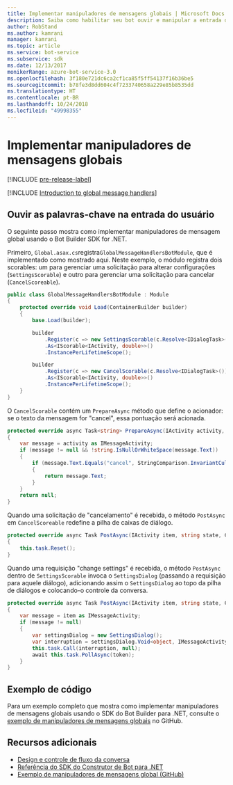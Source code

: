 ```yaml
---
title: Implementar manipuladores de mensagens globais | Microsoft Docs
description: Saiba como habilitar seu bot ouvir e manipular a entrada do usuário que contém determinadas palavras-chave usando o SDK do construtor de Bot para .NET.
author: RobStand
ms.author: kamrani
manager: kamrani
ms.topic: article
ms.service: bot-service
ms.subservice: sdk
ms.date: 12/13/2017
monikerRange: azure-bot-service-3.0
ms.openlocfilehash: 3f180e721dc6ca2cf1ca85f5ff54137f16b36be5
ms.sourcegitcommit: b78fe3d8dd604c4f7233740658a229e85b8535dd
ms.translationtype: HT
ms.contentlocale: pt-BR
ms.lasthandoff: 10/24/2018
ms.locfileid: "49998355"
---
```

# <a name="implement-global-message-handlers"></a>Implementar manipuladores de mensagens globais

[!INCLUDE [pre-release-label](../includes/pre-release-label-v3.md)]

[!INCLUDE [Introduction to global message handlers](../includes/snippet-global-handlers-intro.md)]

## <a name="listen-for-keywords-in-user-input"></a>Ouvir as palavras-chave na entrada do usuário

O seguinte passo mostra como implementar manipuladores de mensagem global usando o Bot Builder SDK for .NET.

Primeiro, `Global.asax.cs`registra`GlobalMessageHandlersBotModule`, que é implementado como mostrado aqui. Neste exemplo, o módulo registra dois scorables: um para gerenciar uma solicitação para alterar configurações (`SettingsScorable`) e outro para gerenciar uma solicitação para cancelar (`CancelScoreable`).

```cs
public class GlobalMessageHandlersBotModule : Module
{
    protected override void Load(ContainerBuilder builder)
    {
        base.Load(builder);

        builder
            .Register(c => new SettingsScorable(c.Resolve<IDialogTask>()))
            .As<IScorable<IActivity, double>>()
            .InstancePerLifetimeScope();

        builder
            .Register(c => new CancelScorable(c.Resolve<IDialogTask>()))
            .As<IScorable<IActivity, double>>()
            .InstancePerLifetimeScope();
    }
}
```

O `CancelScorable` contém um `PrepareAsync` método que define o acionador: se o texto da mensagem for "cancel", essa pontuação será acionada.

```cs
protected override async Task<string> PrepareAsync(IActivity activity, CancellationToken token)
{
    var message = activity as IMessageActivity;
    if (message != null && !string.IsNullOrWhiteSpace(message.Text))
    {
        if (message.Text.Equals("cancel", StringComparison.InvariantCultureIgnoreCase))
        {
            return message.Text;
        }
    }
    return null;
}
```

Quando uma solicitação de "cancelamento" é recebida, o método `PostAsync` em `CancelScoreable` redefine a pilha de caixas de diálogo. 

```cs
protected override async Task PostAsync(IActivity item, string state, CancellationToken token)
{
    this.task.Reset();
}
```

Quando uma requisição "change settings" é recebida, o método `PostAsync` dentro de `SettingsScorable` invoca o `SettingsDialog` (passando a requisição para aquele diálogo), adicionando assim o `SettingsDialog` ao topo da pilha de diálogos e colocando-o controle da conversa.

```cs
protected override async Task PostAsync(IActivity item, string state, CancellationToken token)
{
    var message = item as IMessageActivity;
    if (message != null)
    {
        var settingsDialog = new SettingsDialog();
        var interruption = settingsDialog.Void<object, IMessageActivity>();
        this.task.Call(interruption, null);
        await this.task.PollAsync(token);
    }
}
```

## <a name="sample-code"></a>Exemplo de código

Para um exemplo completo que mostra como implementar manipuladores de mensagens globais usando o SDK do Bot Builder para .NET, consulte o <a href="https://github.com/Microsoft/BotBuilder-Samples/tree/master/CSharp/core-GlobalMessageHandlers" target="_blank">exemplo de manipuladores de mensagens globais</a> no GitHub.

## <a name="additional-resources"></a>Recursos adicionais

- [Design e controle de fluxo da conversa](../bot-service-design-conversation-flow.md)
- <a href="/dotnet/api/?view=botbuilder-3.12.2.4" target="_blank">Referência do SDK do Construtor de Bot para .NET</a>
- <a href="https://github.com/Microsoft/BotBuilder-Samples/tree/master/CSharp/core-GlobalMessageHandlers" target="_blank">Exemplo de manipuladores de mensagens global (GitHub)</a>
